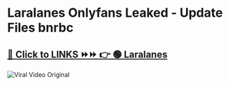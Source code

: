 
 # Laralanes Onlyfans Leaked - Update Files bnrbc

## <h2><a href="https://clipsfans.com/Laralanes&ref=git">🔗 Click to LINKS ⏩⏩ 👉 🟢 Laralanes </a></h2>

<a href="https://clipsfans.com/Laralanes&ref=git" rel="nofollow" data-target="animated-image.originalLink"><img src="https://i.ibb.co.com/xMMVF88/686577567.gif" alt="Viral Video Original" style="max-width: 100%; display: inline-block;" data-target="animated-image.originalImage"></a>

